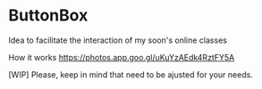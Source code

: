 # ButtonBox
Idea to facilitate the interaction of my soon's online classes

How it works
https://photos.app.goo.gl/uKuYzAEdk4RztFY5A


[WIP]
Please, keep in mind that need to be ajusted for your needs.
